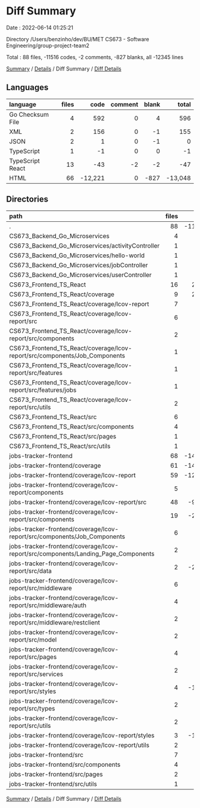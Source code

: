 # Diff Summary

Date : 2022-06-14 01:25:21

Directory /Users/benzinho/dev/BU/MET CS673 - Software Engineering/group-project-team2

Total : 88 files,  -11516 codes, -2 comments, -827 blanks, all -12345 lines

[Summary](results.md) / [Details](details.md) / Diff Summary / [Diff Details](diff-details.md)

## Languages
| language | files | code | comment | blank | total |
| :--- | ---: | ---: | ---: | ---: | ---: |
| Go Checksum File | 4 | 592 | 0 | 4 | 596 |
| XML | 2 | 156 | 0 | -1 | 155 |
| JSON | 2 | 1 | 0 | -1 | 0 |
| TypeScript | 1 | -1 | 0 | 0 | -1 |
| TypeScript React | 13 | -43 | -2 | -2 | -47 |
| HTML | 66 | -12,221 | 0 | -827 | -13,048 |

## Directories
| path | files | code | comment | blank | total |
| :--- | ---: | ---: | ---: | ---: | ---: |
| . | 88 | -11,516 | -2 | -827 | -12,345 |
| CS673_Backend_Go_Microservices | 4 | 592 | 0 | 4 | 596 |
| CS673_Backend_Go_Microservices/activityController | 1 | 191 | 0 | 1 | 192 |
| CS673_Backend_Go_Microservices/hello-world | 1 | 17 | 0 | 1 | 18 |
| CS673_Backend_Go_Microservices/jobController | 1 | 191 | 0 | 1 | 192 |
| CS673_Backend_Go_Microservices/userController | 1 | 193 | 0 | 1 | 194 |
| CS673_Frontend_TS_React | 16 | 2,851 | 0 | 84 | 2,935 |
| CS673_Frontend_TS_React/coverage | 9 | 2,687 | 0 | 39 | 2,726 |
| CS673_Frontend_TS_React/coverage/lcov-report | 7 | 423 | 0 | 39 | 462 |
| CS673_Frontend_TS_React/coverage/lcov-report/src | 6 | 255 | 0 | 27 | 282 |
| CS673_Frontend_TS_React/coverage/lcov-report/src/components | 2 | 15 | 0 | 0 | 15 |
| CS673_Frontend_TS_React/coverage/lcov-report/src/components/Job_Components | 1 | 24 | 0 | 0 | 24 |
| CS673_Frontend_TS_React/coverage/lcov-report/src/features | 1 | 3 | 0 | 0 | 3 |
| CS673_Frontend_TS_React/coverage/lcov-report/src/features/jobs | 1 | 3 | 0 | 0 | 3 |
| CS673_Frontend_TS_React/coverage/lcov-report/src/utils | 2 | 251 | 0 | 28 | 279 |
| CS673_Frontend_TS_React/src | 6 | 165 | 0 | 45 | 210 |
| CS673_Frontend_TS_React/src/components | 4 | 123 | 0 | 33 | 156 |
| CS673_Frontend_TS_React/src/pages | 1 | 19 | 0 | 8 | 27 |
| CS673_Frontend_TS_React/src/utils | 1 | 23 | 0 | 4 | 27 |
| jobs-tracker-frontend | 68 | -14,959 | -2 | -915 | -15,876 |
| jobs-tracker-frontend/coverage | 61 | -14,751 | 0 | -868 | -15,619 |
| jobs-tracker-frontend/coverage/lcov-report | 59 | -12,644 | 0 | -866 | -13,510 |
| jobs-tracker-frontend/coverage/lcov-report/components | 5 | -667 | 0 | -71 | -738 |
| jobs-tracker-frontend/coverage/lcov-report/src | 48 | -9,874 | 0 | -696 | -10,570 |
| jobs-tracker-frontend/coverage/lcov-report/src/components | 19 | -2,909 | 0 | -281 | -3,190 |
| jobs-tracker-frontend/coverage/lcov-report/src/components/Job_Components | 6 | -825 | 0 | -88 | -913 |
| jobs-tracker-frontend/coverage/lcov-report/src/components/Landing_Page_Components | 2 | -317 | 0 | -28 | -345 |
| jobs-tracker-frontend/coverage/lcov-report/src/data | 2 | -2,030 | 0 | -28 | -2,058 |
| jobs-tracker-frontend/coverage/lcov-report/src/middleware | 6 | -903 | 0 | -86 | -989 |
| jobs-tracker-frontend/coverage/lcov-report/src/middleware/auth | 4 | -676 | 0 | -58 | -734 |
| jobs-tracker-frontend/coverage/lcov-report/src/middleware/restclient | 2 | -227 | 0 | -28 | -255 |
| jobs-tracker-frontend/coverage/lcov-report/src/model | 2 | -191 | 0 | -28 | -219 |
| jobs-tracker-frontend/coverage/lcov-report/src/pages | 4 | -736 | 0 | -58 | -794 |
| jobs-tracker-frontend/coverage/lcov-report/src/services | 2 | -245 | 0 | -28 | -273 |
| jobs-tracker-frontend/coverage/lcov-report/src/styles | 4 | -1,806 | 0 | -59 | -1,865 |
| jobs-tracker-frontend/coverage/lcov-report/src/types | 2 | -236 | 0 | -28 | -264 |
| jobs-tracker-frontend/coverage/lcov-report/src/utils | 2 | -251 | 0 | -28 | -279 |
| jobs-tracker-frontend/coverage/lcov-report/styles | 3 | -1,582 | 0 | -45 | -1,627 |
| jobs-tracker-frontend/coverage/lcov-report/utils | 2 | -251 | 0 | -28 | -279 |
| jobs-tracker-frontend/src | 7 | -208 | -2 | -47 | -257 |
| jobs-tracker-frontend/src/components | 4 | -123 | 0 | -33 | -156 |
| jobs-tracker-frontend/src/pages | 2 | -62 | -2 | -10 | -74 |
| jobs-tracker-frontend/src/utils | 1 | -23 | 0 | -4 | -27 |

[Summary](results.md) / [Details](details.md) / Diff Summary / [Diff Details](diff-details.md)